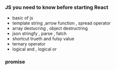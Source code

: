 ### JS you need to know before starting React
- basic of js
- template string ,arrow function , spread operator
- array destucring , object destructring
- json stringfy , parse , fatch
- shortcut trueth and fulsy value
- ternary operator
- logical and , logical or


### promise